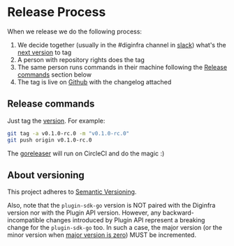 # Release Process

When we release we do the following process:

1. We decide together (usually in the #diginfra channel in [slack](https://kubernetes.slack.com/messages/diginfra)) what's the [next version](#About-versioning) to tag
2. A person with repository rights does the tag
3. The same person runs commands in their machine following the [Release commands](#Release-commands) section below
4. The tag is live on [Github](https://github.com/diginfra/plugin-sdk-go/releases) with the changelog attached

## Release commands

Just tag the [version](#About-versioning). For example:

```bash
git tag -a v0.1.0-rc.0 -m "v0.1.0-rc.0"
git push origin v0.1.0-rc.0
```

The [goreleaser](https://goreleaser.com/ci/) will run on CircleCI and do the magic :)

## About versioning

This project adheres to [Semantic Versioning](https://semver.org/spec/v2.0.0.html).

Also, note that the `plugin-sdk-go` version is NOT paired with the Diginfra version nor with the Plugin API version.
However, any backward-incompatible changes introduced by Plugin API represent a breaking change for the `plugin-sdk-go` too.
In such a case, the major version (or the minor version when [major version is zero](https://semver.org/spec/v2.0.0.html#spec-item-4)) MUST be incremented.